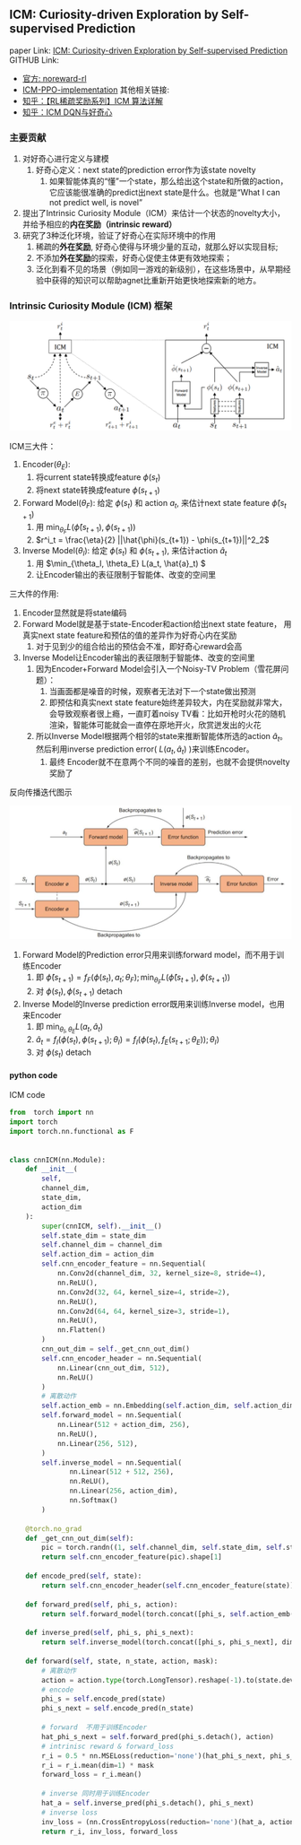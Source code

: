 
## ICM: Curiosity-driven Exploration by Self-supervised Prediction

paper Link: [ICM: Curiosity-driven Exploration by Self-supervised Prediction](https://pathak22.github.io/noreward-rl/)
GITHUB Link:
- [官方: noreward-rl](https://github.com/pathak22/noreward-rl)
- [ICM-PPO-implementation](https://github.com/Stepan-Makarenko/ICM-PPO-implementation/tree/master)
其他相关链接: 
- [知乎：【RL稀疏奖励系列】ICM 算法详解](https://zhuanlan.zhihu.com/p/656752427)
- [知乎：ICM DQN与好奇心](https://zhuanlan.zhihu.com/p/161948260)


### 主要贡献
1. 对好奇心进行定义与建模
   1. 好奇心定义：next state的prediction error作为该state novelty
      1. 如果智能体真的“懂”一个state，那么给出这个state和所做的action，它应该能很准确的predict出next state是什么。也就是“What I can not predict well, is novel”
2. 提出了Intrinsic Curiosity Module（ICM）来估计一个状态的novelty大小，并给予相应的**内在奖励（intrinsic reward）**
3. 研究了3种泛化环境，验证了好奇心在实际环境中的作用
   1) 稀疏的**外在奖励**, 好奇心使得与环境少量的互动，就那么好以实现目标;  
   2) 不添加**外在奖励**的探索，好奇心促使主体更有效地探索；
   3) 泛化到看不见的场景（例如同一游戏的新级别），在这些场景中，从早期经验中获得的知识可以帮助agnet比重新开始更快地探索新的地方。


### Intrinsic Curiosity Module (ICM) 框架

![ICM_arch](../../pic/ICM_arch_p1.png)

ICM三大件：
1. Encoder($\theta_E$): 
   1. 将current state转换成feature $\phi(s_t)$
   2. 将next    state转换成feature $\phi(s_{t+1})$
2. Forward Model($\theta_F$): 给定 $\phi(s_t)$ 和 action $a_t$, 来估计next state feature $\hat{\phi}(s_{t+1})$
   1. 用 $\min_{\theta_F} L(\hat{\phi}(s_{t+1}), \phi(s_{t+1}))$ 
   2. $r^i_t = \frac{\eta}{2} ||\hat{\phi}(s_{t+1}) - \phi(s_{t+1})||^2_2$
3. Inverse Model($\theta_I$): 给定 $\phi(s_t)$ 和 $\phi(s_{t+1})$, 来估计action $\hat{a}_t$
   1. 用 $\min_{\theta_I, \theta_E} L(a_t, \hat{a}_t) $ 
   2. 让Encoder输出的表征限制于智能体、改变的空间里

三大件的作用:
1. Encoder显然就是将state编码
2. Forward Model就是基于state-Encoder和action给出next state feature， 用真实next state feature和预估的值的差异作为好奇心内在奖励
   1. 对于见到少的组合给出的预估会不准，即好奇心reward会高
3. Inverse Model让Encoder输出的表征限制于智能体、改变的空间里
   1. 因为Encoder+Forward Model会引入一个Noisy-TV Problem（雪花屏问题）：
      1. 当画面都是噪音的时候，观察者无法对下一个state做出预测
      2. 即预估和真实next state feature始终差异较大，内在奖励就非常大，会导致观察者很上瘾，一直盯着noisy TV看：比如开枪时火花的随机渲染，智能体可能就会一直停在原地开火，欣赏迸发出的火花
   2. 所以Inverse Model根据两个相邻的state来推断智能体所选的action $\hat{a}_t$。然后利用inverse prediction error( $L(a_t, \hat{a}_t)$ )来训练Encoder。
      1. 最终 Encoder就不在意两个不同的噪音的差别，也就不会提供novelty奖励了


反向传播迭代图示

![ICM_arch](../../pic/ICM_arch_p2.png)
1. Forward Model的Prediction error只用来训练forward model，而不用于训练Encoder
   1. 即 $\hat{\phi}(s_{t+1})= f_{F}(\phi(s_t), a_t; \theta_F);\min_{\theta_F} L(\hat{\phi}(s_{t+1}), \phi(s_{t+1}))$
   2. 对 $\phi(s_{t}), \phi(s_{t+1})$ detach
2. Inverse Model的Inverse prediction error既用来训练Inverse model，也用来Encoder
   1. 即 $\min_{\theta_I, \theta_E} L(a_t, \hat{a}_t)$ 
   2. $\hat{a}_t = f_{I}( \phi(s_t), \phi(s_{t+1}); \theta_I) = f_{I}( \phi(s_t), f_{E}(s_{t+1}; \theta_E)); \theta_I)$
   3. 对 $\phi(s_{t})$ detach

#### python code

ICM code
```python
from  torch import nn 
import torch 
import torch.nn.functional as F


class cnnICM(nn.Module):
    def __init__(
        self, 
        channel_dim,
        state_dim, 
        action_dim
    ):
        super(cnnICM, self).__init__()
        self.state_dim = state_dim
        self.channel_dim = channel_dim
        self.action_dim = action_dim
        self.cnn_encoder_feature = nn.Sequential(
            nn.Conv2d(channel_dim, 32, kernel_size=8, stride=4),
            nn.ReLU(),
            nn.Conv2d(32, 64, kernel_size=4, stride=2),
            nn.ReLU(),
            nn.Conv2d(64, 64, kernel_size=3, stride=1),
            nn.ReLU(),
            nn.Flatten()
        )
        cnn_out_dim = self._get_cnn_out_dim()
        self.cnn_encoder_header = nn.Sequential(
            nn.Linear(cnn_out_dim, 512),
            nn.ReLU()
        )
        # 离散动作
        self.action_emb = nn.Embedding(self.action_dim, self.action_dim)
        self.forward_model = nn.Sequential(
            nn.Linear(512 + action_dim, 256),
            nn.ReLU(),
            nn.Linear(256, 512),
        )
        self.inverse_model = nn.Sequential(
               nn.Linear(512 + 512, 256),
               nn.ReLU(),
               nn.Linear(256, action_dim),
               nn.Softmax()
        )
    
    @torch.no_grad
    def _get_cnn_out_dim(self):
        pic = torch.randn((1, self.channel_dim, self.state_dim, self.state_dim))
        return self.cnn_encoder_feature(pic).shape[1]  
    
    def encode_pred(self, state):
        return self.cnn_encoder_header(self.cnn_encoder_feature(state))
    
    def forward_pred(self, phi_s, action):
        return self.forward_model(torch.concat([phi_s, self.action_emb(action)], dim=1))

    def inverse_pred(self, phi_s, phi_s_next):
        return self.inverse_model(torch.concat([phi_s, phi_s_next], dim=1))

    def forward(self, state, n_state, action, mask):
        # 离散动作
        action = action.type(torch.LongTensor).reshape(-1).to(state.device)
        # encode
        phi_s = self.encode_pred(state)
        phi_s_next = self.encode_pred(n_state)

        # forward  不用于训练Encoder
        hat_phi_s_next = self.forward_pred(phi_s.detach(), action)
        # intrinisc reward & forward_loss  
        r_i = 0.5 * nn.MSELoss(reduction='none')(hat_phi_s_next, phi_s_next.detach())
        r_i = r_i.mean(dim=1) * mask 
        forward_loss = r_i.mean()
        
        # inverse 同时用于训练Encoder
        hat_a = self.inverse_pred(phi_s.detach(), phi_s_next)
        # inverse loss 
        inv_loss = (nn.CrossEntropyLoss(reduction='none')(hat_a, action) * mask).mean()
        return r_i, inv_loss, forward_loss
```



